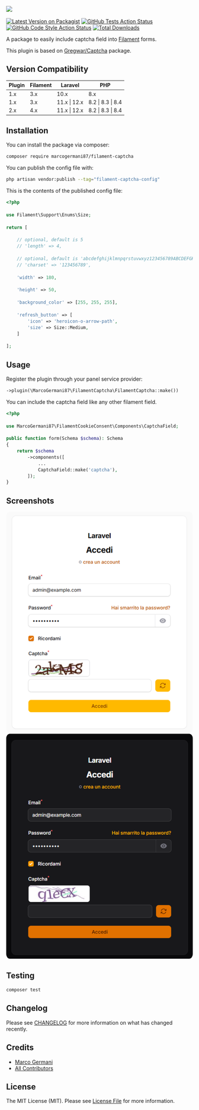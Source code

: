 <p class="filament-hidden">
<img src="https://banners.beyondco.de/filament-captcha.png?theme=light&packageManager=composer+require&packageName=marcogermani87%2Ffilament-captcha&pattern=architect&style=style_1&description=Easy+captcha+image+integrations+for+Filament&md=1&showWatermark=0&fontSize=100px&images=https%3A%2F%2Flaravel.com%2Fimg%2Flogomark.min.svg" class="filament-hidden">
</p>

[![Latest Version on Packagist](https://img.shields.io/packagist/v/marcogermani87/filament-captcha.svg?style=flat-square)](https://packagist.org/packages/marcogermani87/filament-captcha)
[![GitHub Tests Action Status](https://img.shields.io/github/actions/workflow/status/marcogermani87/filament-captcha/run-tests.yml?branch=main&label=tests&style=flat-square)](https://github.com/marcogermani87/filament-captcha/actions?query=workflow%3Arun-tests+branch%3Amain)
[![GitHub Code Style Action Status](https://img.shields.io/github/actions/workflow/status/marcogermani87/filament-captcha/fix-php-code-style-issues.yml?branch=main&label=code%20style&style=flat-square)](https://github.com/:vendor_slug/filament-captcha/actions?query=workflow%3A"Fix+PHP+code+style+issues"+branch%3Amain)
[![Total Downloads](https://img.shields.io/packagist/dt/marcogermani87/filament-captcha.svg?style=flat-square)](https://packagist.org/packages/marcogermani87/filament-captcha)

A package to easily include captcha field into [Filament](https://filamentphp.com) forms.

This plugin is based on [Gregwar/Captcha](https://github.com/Gregwar/Captcha) package.

## Version Compatibility

| Plugin | Filament | Laravel | PHP |
|--------|----------| ------------- | -------------|
| 1.x    | 3.x      | 10.x | 8.x |
| 1.x    | 3.x      | 11.x \| 12.x | 8.2 \| 8.3 \| 8.4 |
| 2.x    | 4.x      | 11.x \| 12.x | 8.2 \| 8.3 \| 8.4 |

## Installation

You can install the package via composer:

```bash
composer require marcogermani87/filament-captcha
```

You can publish the config file with:

```bash
php artisan vendor:publish --tag="filament-captcha-config"
```

This is the contents of the published config file:

```php
<?php

use Filament\Support\Enums\Size;

return [

    // optional, default is 5
    // 'length' => 4,

    // optional, default is 'abcdefghijklmnpqrstuvwxyz123456789ABCDEFGHIJKLMNOPQRSTUVWXYZ'
    // 'charset' => '123456789',

    'width' => 180,

    'height' => 50,

    'background_color' => [255, 255, 255],

    'refresh_button' => [
        'icon' => 'heroicon-o-arrow-path',
        'size' => Size::Medium,
    ]

];
```

## Usage

Register the plugin through your panel service provider:

```php
->plugin(\MarcoGermani87\FilamentCaptcha\FilamentCaptcha::make())
```

You can include the captcha field like any other filament field.

```php
<?php

use MarcoGermani87\FilamentCookieConsent\Components\CaptchaField;

public function form(Schema $schema): Schema
{
    return $schema
        ->components([
            ...
            CaptchaField::make('captcha'),
        ]);
}
```

## Screenshots

<img src="https://raw.githubusercontent.com/marcogermani87/filament-captcha/2.0.0/screenshots/filament_captcha_light.png" style="border-radius:2%"/>

<img src="https://raw.githubusercontent.com/marcogermani87/filament-captcha/2.0.0/screenshots/filament_captcha_dark.png" style="border-radius:2%"/>

## Testing

```bash
composer test
```

## Changelog

Please see [CHANGELOG](CHANGELOG.md) for more information on what has changed recently.

## Credits

- [Marco Germani](https://github.com/marcogermani87)
- [All Contributors](../../contributors)

## License

The MIT License (MIT). Please see [License File](LICENSE.md) for more information.
